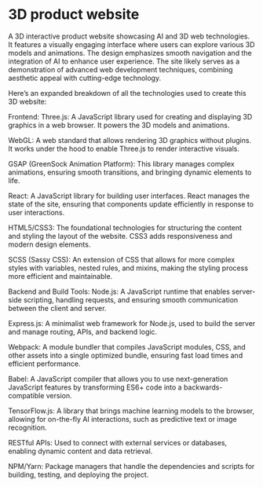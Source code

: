 # 3D product website

A 3D interactive product website  showcasing AI and 3D web technologies. It features a visually engaging interface where users can explore various 3D models and animations. The design emphasizes smooth navigation and the integration of AI to enhance user experience. The site likely serves as a demonstration of advanced web development techniques, combining aesthetic appeal with cutting-edge technology.


Here’s an expanded breakdown of all the technologies used to create this 3D website:

Frontend:
Three.js: A JavaScript library used for creating and displaying 3D graphics in a web browser. It powers the 3D models and animations.

WebGL: A web standard that allows rendering 3D graphics without plugins. It works under the hood to enable Three.js to render interactive visuals.

GSAP (GreenSock Animation Platform): This library manages complex animations, ensuring smooth transitions, and bringing dynamic elements to life.

React: A JavaScript library for building user interfaces. React manages the state of the site, ensuring that components update efficiently in response to user interactions.

HTML5/CSS3: The foundational technologies for structuring the content and styling the layout of the website. CSS3 adds responsiveness and modern design elements.

SCSS (Sassy CSS): An extension of CSS that allows for more complex styles with variables, nested rules, and mixins, making the styling process more efficient and maintainable.

Backend and Build Tools:
Node.js: A JavaScript runtime that enables server-side scripting, handling requests, and ensuring smooth communication between the client and server.

Express.js: A minimalist web framework for Node.js, used to build the server and manage routing, APIs, and backend logic.

Webpack: A module bundler that compiles JavaScript modules, CSS, and other assets into a single optimized bundle, ensuring fast load times and efficient performance.

Babel: A JavaScript compiler that allows you to use next-generation JavaScript features by transforming ES6+ code into a backwards-compatible version.

TensorFlow.js: A library that brings machine learning models to the browser, allowing for on-the-fly AI interactions, such as predictive text or image recognition.

RESTful APIs: Used to connect with external services or databases, enabling dynamic content and data retrieval.

NPM/Yarn: Package managers that handle the dependencies and scripts for building, testing, and deploying the project.
